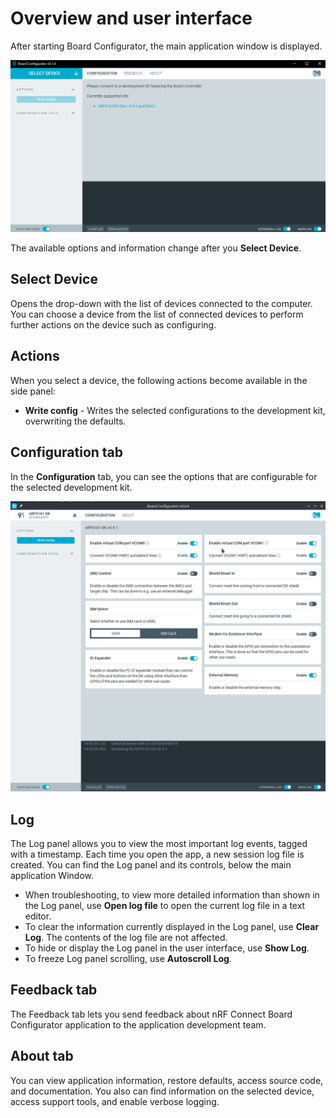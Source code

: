 # Overview and user interface

After starting Board Configurator, the main application window is displayed.

![Board Configurator application window](./screenshots/board_configurator_overview.png "Board Configurator application window")

The available options and information change after you **Select Device**.

## Select Device

Opens the drop-down with the list of devices connected to the computer. You can choose a device from the list of connected devices to perform further actions on the device such as configuring.

## Actions

When you select a device, the following actions become available in the side panel:

- **Write config** - Writes the selected configurations to the development kit, overwriting the defaults.

## Configuration tab

In the **Configuration** tab, you can see the options that are configurable for the selected development kit.

![Board Configurator configuration tab](./screenshots/board_configurator_connected.png "Board Configurator configuration tab")

## Log

The Log panel allows you to view the most important log events, tagged with a timestamp. Each time you open the app, a new session log file is created. You can find the Log panel and its controls, below the main application Window.

- When troubleshooting, to view more detailed information than shown in the Log panel, use **Open log file** to open the current log file in a text editor.
- To clear the information currently displayed in the Log panel, use **Clear Log**. The contents of the log file are not affected.
- To hide or display the Log panel in the user interface, use **Show Log**.
- To freeze Log panel scrolling, use **Autoscroll Log**.

## Feedback tab

The Feedback tab lets you send feedback about nRF Connect Board Configurator application to the application development team.

## About tab

You can view application information, restore defaults, access source code, and documentation. You also can find information on the selected device, access support tools, and enable verbose logging.